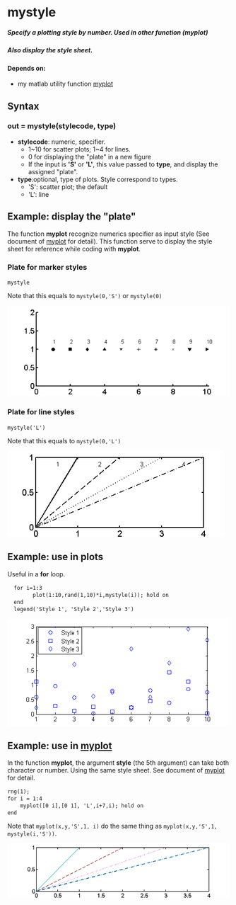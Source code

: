 # mystyle

##### Specify a plotting style by number. Used in other function (myplot)

##### Also display the style sheet.

#### Depends on:
* my matlab utility function [myplot](https://github.com/weitingwlin/matlabutility/blob/master/documents/myplot.md) 

## Syntax

###  out = mystyle(stylecode, type)

*  **stylecode**: numeric, specifier. 
   + 1~10 for scatter plots; 1~4 for lines. 
   + 0 for displaying the "plate" in a new figure
   + If the input is **'S'** or **'L'**, this value passed to **type**, and display the assigned "plate". 
*  **type**:optional, type of plots. Style correspond to types. 
   + 'S': scatter plot; the default
   + 'L': line

## Example: display the "plate"


The function **myplot** recognize numerics specifier as input style (See document of [myplot](https://github.com/weitingwlin/matlabutility/blob/master/documents/myplot.md) for detail). This function serve to display the style sheet for reference while coding with **myplot**.

### Plate for marker styles
    mystyle
Note that this equals to `mystyle(0,'S')` or `mystyle(0)`

 ![plot1](images/mystyle_1.png)  

### Plate for line styles

    mystyle('L')

Note that this equals to `mystyle(0,'L')` 

 ![plot1](images/mystyle_2.png)  

## Example: use in plots

Useful in a **for** loop.

      
      for i=1:3
      		plot(1:10,rand(1,10)*i,mystyle(i)); hold on
      end
      legend('Style 1', 'Style 2','Style 3')


 ![plot1](images/mystyle_3.png)  


## Example: use in [myplot](https://github.com/weitingwlin/matlabutility/blob/master/documents/myplot.md)
In the function **myplot**, the argument **style** (the 5th argument) can take both character or number. Using the same style sheet. See document of [myplot](https://github.com/weitingwlin/matlabutility/blob/master/documents/myplot.md) for detail.

    rng(1); 
	for i = 1:4
    	myplot([0 i],[0 1], 'L',i+7,i); hold on
	end

Note that `myplot(x,y,'S',1, i)` do the same thing as `myplot(x,y,'S',1, mystyle(i,'S'))`.

 ![plot4](images/myplot_7.png) 








